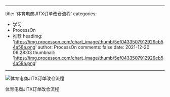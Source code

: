 
---
title: '体育电商JITX订单改仓流程'
categories: 
 - 学习
 - ProcessOn
 - 推荐
headimg: 'https://img.processon.com/chart_image/thumb/5ef0433507912929cb54a58a.png'
author: ProcessOn
comments: false
date: 2021-12-20 06:28:03
thumbnail: 'https://img.processon.com/chart_image/thumb/5ef0433507912929cb54a58a.png'
---

<div>   
<img class="thumb" alt="体育电商JITX订单改仓流程" src="https://img.processon.com/chart_image/thumb/5ef0433507912929cb54a58a.png" referrerpolicy="no-referrer">
<p>体育电商JITX订单改仓流程</p>  
</div>
            